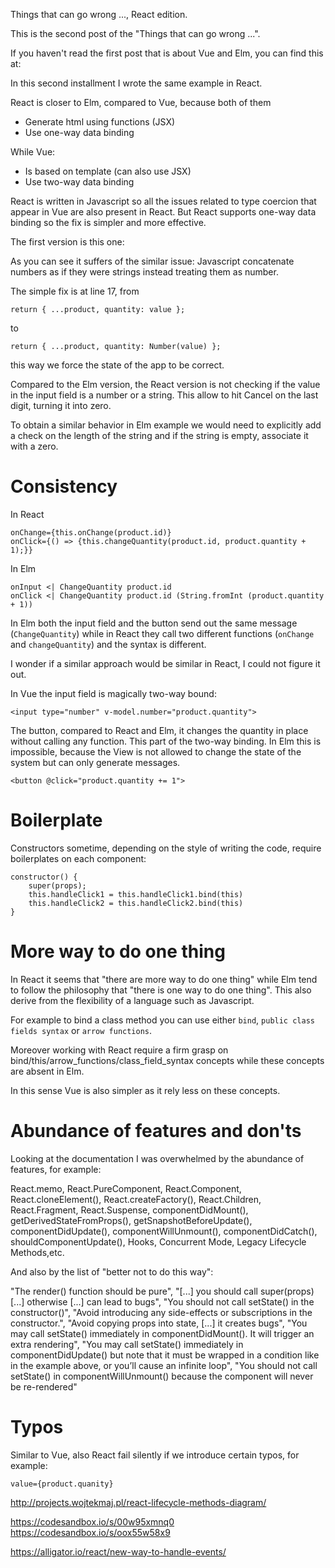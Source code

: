 Things that can go wrong ..., React edition.

This is the second post of the "Things that can go wrong ...".

If you haven't read the first post that is about Vue and Elm, you can find this at:

In this second installment I wrote the same example in React.

React is closer to Elm, compared to Vue, because both of them

* Generate html using functions (JSX)
* Use one-way data binding

While Vue:

* Is based on template (can also use JSX)
* Use two-way data binding

React is written in Javascript so all the issues related to type coercion that appear in Vue are also present in React. But React supports one-way data binding so the fix is simpler and more effective.

The first version is this one:

As you can see it suffers of the similar issue: Javascript concatenate numbers as if they were strings instead treating them as number.

The simple fix is at line 17, from
```
return { ...product, quantity: value };
```
to
```
return { ...product, quantity: Number(value) };
```
this way we force the state of the app to be correct.

Compared to the Elm version, the React version is not checking if the value in the input field is a number or a string. This allow to hit Cancel on the last digit, turning it into zero.

To obtain a similar behavior in Elm example we would need to explicitly add a check on the length of the string and if the string is empty, associate it with a zero.

# Consistency

In React

```
onChange={this.onChange(product.id)}
onClick={() => {this.changeQuantity(product.id, product.quantity + 1);}}
```

In Elm

```
onInput <| ChangeQuantity product.id
onClick <| ChangeQuantity product.id (String.fromInt (product.quantity + 1))
```

In Elm both the input field and the button send out the same message (`ChangeQuantity`) while in React they call two different functions (`onChange` and `changeQuantity`) and the syntax is different.

I wonder if a similar approach would be similar in React, I could not figure it out.

In Vue the input field is magically two-way bound:
```
<input type="number" v-model.number="product.quantity">
```
The button, compared to React and Elm, it changes the quantity in place without calling any function. This part of the two-way binding. In Elm this is impossible, because the View is not allowed to change the state of the system but can only generate messages.
```
<button @click="product.quantity += 1">
```

# Boilerplate

Constructors sometime, depending on the style of writing the code, require boilerplates on each component:
```
constructor() {
    super(props);
    this.handleClick1 = this.handleClick1.bind(this)
    this.handleClick2 = this.handleClick2.bind(this)
}
```

# More way to do one thing

In React it seems that "there are more way to do one thing" while Elm tend to follow the philosophy that "there is one way to do one thing". This also derive from the flexibility of a language such as Javascript.

For example to bind a class method you can use either `bind`, `public class fields syntax` or `arrow functions`.

Moreover working with React require a firm grasp on bind/this/arrow_functions/class_field_syntax concepts while these concepts are absent in Elm.

In this sense Vue is also simpler as it rely less on these concepts.

# Abundance of features and don'ts

Looking at the documentation I was overwhelmed by the abundance of features, for example:

React.memo, React.PureComponent, React.Component, React.cloneElement(), React.createFactory(), React.Children, React.Fragment, React.Suspense, componentDidMount(), getDerivedStateFromProps(), getSnapshotBeforeUpdate(), componentDidUpdate(), componentWillUnmount(), componentDidCatch(), shouldComponentUpdate(), Hooks, Concurrent Mode, Legacy Lifecycle Methods,etc.

And also by the list of "better not to do this way":

"The render() function should be pure", "[...] you should call super(props) [...] otherwise [...] can lead to bugs", "You should not call setState() in the constructor()", "Avoid introducing any side-effects or subscriptions in the constructor.", "Avoid copying props into state, [...] it creates bugs", "You may call setState() immediately in componentDidMount(). It will trigger an extra rendering", "You may call setState() immediately in componentDidUpdate() but note that it must be wrapped in a condition like in the example above, or you’ll cause an infinite loop", "You should not call setState() in componentWillUnmount() because the component will never be re-rendered"

# Typos

Similar to Vue, also React fail silently if we introduce certain typos, for example:
```
value={product.quanity}
```


http://projects.wojtekmaj.pl/react-lifecycle-methods-diagram/

https://codesandbox.io/s/00w95xmnq0
https://codesandbox.io/s/oox55w58x9

https://alligator.io/react/new-way-to-handle-events/
